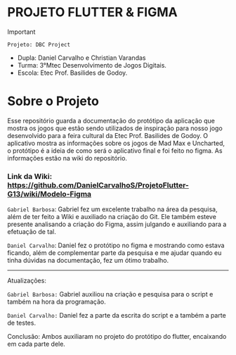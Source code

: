 # PROJETO FLUTTER & FIGMA

>[!Important]
 > `Projeto: DBC Project`
>- Dupla: Daniel Carvalho e Christian Varandas
>- Turma: 3°Mtec Desenvolvimento de Jogos Digitais.
>- Escola: Etec Prof. Basilides de Godoy.

# Sobre o Projeto
Esse repositório guarda a documentação do protótipo da aplicação que mostra os jogos que estão sendo utilizados de inspiração para nosso jogo desenvolvido para a feira cultural da Etec Prof. Basilides de Godoy. O aplicativo mostra as informações sobre os jogos de Mad Max e Uncharted, o protótipo é a ideia de como será o aplicativo final e foi feito no figma. As informações estão na wiki do repositório.<br>

### Link da Wiki: https://github.com/DanielCarvalhoS/ProjetoFlutter-G13/wiki/Modelo-Figma

`Gabriel Barbosa`: Gabriel fez um excelente trabalho na área da pesquisa, além de ter feito a Wiki e auxiliado na criação do Git. Ele também esteve presente analisando a criação do Figma, assim julgando e auxiliando para a efetuação de tal.

`Daniel Carvalho`: Daniel fez o protótipo no figma e mostrando como estava ficando, além de complementar parte da pesquisa e me ajudar quando eu tinha dúvidas na documentação, fez um ótimo trabalho.

-------------
Atualizações:

`Gabriel Barbosa:` Gabriel auxiliou na criação e pesquisa para o script e também na hora da programação.

`Daniel Carvalho:` Daniel fez a parte da escrita do script e a também a parte de testes.

Conclusão: Ambos auxiliaram no projeto do protótipo do flutter, encaixando em cada parte dele.
